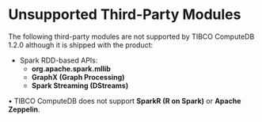 # Unsupported Third-Party Modules 
The following third-party modules are not supported by TIBCO ComputeDB 1.2.0 although it is shipped with the product:

*	Spark RDD-based APIs:
	*	**org.apache.spark.mllib**
	*	**GraphX (Graph Processing)**
	*	**Spark Streaming (DStreams)**

•	TIBCO ComputeDB does not support **SparkR (R on Spark)** or **Apache Zeppelin**.
